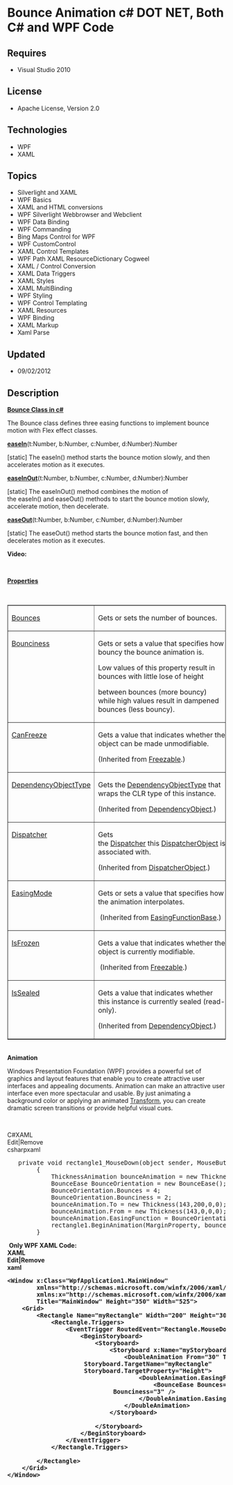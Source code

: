 # Bounce Animation c# DOT NET, Both C# and WPF Code
## Requires
- Visual Studio 2010
## License
- Apache License, Version 2.0
## Technologies
- WPF
- XAML
## Topics
- Silverlight and XAML
- WPF Basics
- XAML and HTML conversions
- WPF Silverlight Webbrowser and Webclient
- WPF Data Binding
- WPF Commanding
- Bing Maps Control for WPF
- WPF CustomControl
- XAML Control Templates
- WPF Path XAML ResourceDictionary Cogweel
- XAML / Control Conversion
- XAML Data Triggers
- XAML Styles
- XAML MultiBinding
- WPF Styling
- WPF Control Templating
- XAML Resources
- WPF Binding
- XAML Markup
- Xaml Parse
## Updated
- 09/02/2012
## Description

<p><strong><a href="http://webeasyforall.blogspot.com/" target="_blank">Bounce Class in c#</a></strong></p>
<p>The Bounce class defines three easing functions to implement bounce motion with Flex effect classes.</p>
<p><a href="http://webeasyforall.blogspot.com/" target="_blank"><strong>easeIn</strong></a>(t:Number, b:Number, c:Number, d:Number):Number</p>
<p>[static] The&nbsp;easeIn()&nbsp;method starts the bounce motion slowly, and then accelerates motion as it executes.</p>
<p><a href="http://webeasyforall.blogspot.com/" target="_blank"><strong>easeInOut</strong></a>(t:Number, b:Number, c:Number, d:Number):Number</p>
<p>[static] The&nbsp;easeInOut()&nbsp;method combines the motion of the&nbsp;easeIn()&nbsp;and&nbsp;easeOut()&nbsp;methods to start the bounce motion slowly, accelerate motion, then decelerate.</p>
<p><a href="http://webeasyforall.blogspot.com/" target="_blank"><strong>easeOut</strong></a>(t:Number, b:Number, c:Number, d:Number):Number</p>
<p>[static] The&nbsp;easeOut()&nbsp;method starts the bounce motion fast, and then decelerates motion as it executes.</p>
<p><strong>Video:</strong></p>
<p>&nbsp;</p>
<p><a title="Collapse" href="http://webeasyforall.blogspot.com/" target="_blank"><strong>Properties</strong></a></p>
<p>&nbsp;</p>
<table border="1" cellspacing="0" cellpadding="0" width="1293">
<tbody>
<tr>
<td valign="top">
<p><a href="http://webeasyforall.blogspot.com/" target="_blank">Bounces</a></p>
</td>
<td valign="top">
<p>Gets or sets the number of bounces.</p>
</td>
</tr>
<tr>
<td valign="top">
<p><a href="http://webeasyforall.blogspot.com/" target="_blank">Bounciness</a></p>
</td>
<td valign="top">
<p>Gets or sets a value that specifies how bouncy the bounce animation is.</p>
<p>Low values of this property result in bounces with little lose of height</p>
<p>between bounces (more bouncy) while high values result in dampened bounces (less bouncy).</p>
</td>
</tr>
<tr>
<td valign="top">
<p><a href="http://webeasyforall.blogspot.com/" target="_blank">CanFreeze</a></p>
</td>
<td valign="top">
<p>Gets a value that indicates whether the object can be made unmodifiable.&nbsp;</p>
<p>(Inherited from&nbsp;<a href="http://csharplanguageontips.blogspot.com/" target="_blank">Freezable</a>.)</p>
</td>
</tr>
<tr>
<td valign="top">
<p><a href="http://webeasyforall.blogspot.com/" target="_blank">DependencyObjectType</a></p>
</td>
<td valign="top">
<p>Gets the&nbsp;<a href="http://csharplanguageontips.blogspot.com/" target="_blank">DependencyObjectType</a>&nbsp;that wraps the CLR type of this instance.&nbsp;&nbsp;</p>
<p>(Inherited from&nbsp;<a href="http://csharplanguageontips.blogspot.com/" target="_blank">DependencyObject</a>.)</p>
</td>
</tr>
<tr>
<td valign="top">
<p><a href="http://webeasyforall.blogspot.com/" target="_blank">Dispatcher</a></p>
</td>
<td valign="top">
<p>Gets the&nbsp;<a href="http://csharplanguageontips.blogspot.com/" target="_blank">Dispatcher</a>&nbsp;this&nbsp;<a href="http://csharplanguageontips.blogspot.com/" target="_blank">DispatcherObject</a>&nbsp;is associated with.&nbsp;</p>
<p>(Inherited from&nbsp;<a href="http://csharplanguageontips.blogspot.com/" target="_blank">DispatcherObject</a>.)</p>
</td>
</tr>
<tr>
<td valign="top">
<p><a href="http://webeasyforall.blogspot.com/" target="_blank">EasingMode</a></p>
</td>
<td valign="top">
<p>Gets or sets a value that specifies how the animation interpolates.</p>
<p>&nbsp;(Inherited from&nbsp;<a href="http://csharplanguageontips.blogspot.com/" target="_blank">EasingFunctionBase</a>.)</p>
</td>
</tr>
<tr>
<td valign="top">
<p><a href="http://webeasyforall.blogspot.com/" target="_blank">IsFrozen</a></p>
</td>
<td valign="top">
<p>Gets a value that indicates whether the object is currently modifiable.</p>
<p>&nbsp;(Inherited from&nbsp;<a href="http://csharplanguageontips.blogspot.com/" target="_blank">Freezable</a>.)</p>
</td>
</tr>
<tr>
<td valign="top">
<p><a href="http://webeasyforall.blogspot.com/" target="_blank">IsSealed</a></p>
</td>
<td valign="top">
<p>Gets a value that indicates whether this instance is currently sealed (read-only).&nbsp;</p>
<p>(Inherited from&nbsp;<a href="http://csharplanguageontips.blogspot.com/" target="_blank">DependencyObject</a>.)</p>
</td>
</tr>
</tbody>
</table>
<p><a href="http://msdn.microsoft.com/en-us/library/system.windows.media.animation.bounceease.aspx#mainBody"><br>
</a><strong>Animation</strong></p>
<p>Windows Presentation Foundation (WPF) provides a powerful set of graphics and layout features that enable you to create attractive user interfaces and appealing documents. Animation can make an attractive user interface even more spectacular and usable.
 By just animating a background color or applying an animated&nbsp;<a href="http://webeasyforall.blogspot.com/" target="_blank">Transform</a>, you can create dramatic screen transitions or provide helpful visual cues.</p>
<p>&nbsp;</p>
<div class="scriptcode">
<div class="pluginEditHolder" pluginCommand="mceScriptCode">
<div class="title"><span>C#</span><span>XAML</span></div>
<div class="pluginLinkHolder"><span class="pluginEditHolderLink">Edit</span>|<span class="pluginRemoveHolderLink">Remove</span></div>
<span class="hidden">csharp</span><span class="hidden">xaml</span>


<div class="preview">
<pre class="csharp">&nbsp;&nbsp;&nbsp;<span class="cs__keyword">private</span>&nbsp;<span class="cs__keyword">void</span>&nbsp;rectangle1_MouseDown(<span class="cs__keyword">object</span>&nbsp;sender,&nbsp;MouseButtonEventArgs&nbsp;e)&nbsp;
&nbsp;&nbsp;&nbsp;&nbsp;&nbsp;&nbsp;&nbsp;&nbsp;{&nbsp;
&nbsp;&nbsp;&nbsp;&nbsp;&nbsp;&nbsp;&nbsp;&nbsp;&nbsp;&nbsp;&nbsp;&nbsp;ThicknessAnimation&nbsp;bounceAnimation&nbsp;=&nbsp;<span class="cs__keyword">new</span>&nbsp;ThicknessAnimation();&nbsp;
&nbsp;&nbsp;&nbsp;&nbsp;&nbsp;&nbsp;&nbsp;&nbsp;&nbsp;&nbsp;&nbsp;&nbsp;BounceEase&nbsp;BounceOrientation&nbsp;=&nbsp;<span class="cs__keyword">new</span>&nbsp;BounceEase();&nbsp;
&nbsp;&nbsp;&nbsp;&nbsp;&nbsp;&nbsp;&nbsp;&nbsp;&nbsp;&nbsp;&nbsp;&nbsp;BounceOrientation.Bounces&nbsp;=&nbsp;<span class="cs__number">4</span>;&nbsp;
&nbsp;&nbsp;&nbsp;&nbsp;&nbsp;&nbsp;&nbsp;&nbsp;&nbsp;&nbsp;&nbsp;&nbsp;BounceOrientation.Bounciness&nbsp;=&nbsp;<span class="cs__number">2</span>;&nbsp;
&nbsp;&nbsp;&nbsp;&nbsp;&nbsp;&nbsp;&nbsp;&nbsp;&nbsp;&nbsp;&nbsp;&nbsp;bounceAnimation.To&nbsp;=&nbsp;<span class="cs__keyword">new</span>&nbsp;Thickness(<span class="cs__number">143</span>,<span class="cs__number">200</span>,<span class="cs__number">0</span>,<span class="cs__number">0</span>);&nbsp;
&nbsp;&nbsp;&nbsp;&nbsp;&nbsp;&nbsp;&nbsp;&nbsp;&nbsp;&nbsp;&nbsp;&nbsp;bounceAnimation.From&nbsp;=&nbsp;<span class="cs__keyword">new</span>&nbsp;Thickness(<span class="cs__number">143</span>,<span class="cs__number">0</span>,<span class="cs__number">0</span>,<span class="cs__number">0</span>);&nbsp;
&nbsp;&nbsp;&nbsp;&nbsp;&nbsp;&nbsp;&nbsp;&nbsp;&nbsp;&nbsp;&nbsp;&nbsp;bounceAnimation.EasingFunction&nbsp;=&nbsp;BounceOrientation;&nbsp;
&nbsp;&nbsp;&nbsp;&nbsp;&nbsp;&nbsp;&nbsp;&nbsp;&nbsp;&nbsp;&nbsp;&nbsp;rectangle1.BeginAnimation(MarginProperty,&nbsp;bounceAnimation);&nbsp;
&nbsp;&nbsp;&nbsp;&nbsp;&nbsp;&nbsp;&nbsp;&nbsp;}</pre>
</div>
</div>
</div>
<div class="endscriptcode">&nbsp;<strong>Only WPF XAML Code:</strong></div>
<div class="endscriptcode"><strong>
<div class="scriptcode">
<div class="pluginEditHolder" pluginCommand="mceScriptCode">
<div class="title"><span>XAML</span></div>
<div class="pluginLinkHolder"><span class="pluginEditHolderLink">Edit</span>|<span class="pluginRemoveHolderLink">Remove</span></div>
<span class="hidden">xaml</span>

<div class="preview">
<pre class="xaml"><span class="xaml__tag_start">&lt;Window</span>&nbsp;x:<span class="xaml__attr_name">Class</span>=<span class="xaml__attr_value">&quot;WpfApplication1.MainWindow&quot;</span>&nbsp;
&nbsp;&nbsp;&nbsp;&nbsp;&nbsp;&nbsp;&nbsp;&nbsp;<span class="xaml__attr_name">xmlns</span>=<span class="xaml__attr_value">&quot;http://schemas.microsoft.com/winfx/2006/xaml/presentation&quot;</span>&nbsp;
&nbsp;&nbsp;&nbsp;&nbsp;&nbsp;&nbsp;&nbsp;&nbsp;<span class="xaml__keyword">xmlns</span>:<span class="xaml__attr_name">x</span>=<span class="xaml__attr_value">&quot;http://schemas.microsoft.com/winfx/2006/xaml&quot;</span>&nbsp;
&nbsp;&nbsp;&nbsp;&nbsp;&nbsp;&nbsp;&nbsp;&nbsp;<span class="xaml__attr_name">Title</span>=<span class="xaml__attr_value">&quot;MainWindow&quot;</span>&nbsp;<span class="xaml__attr_name">Height</span>=<span class="xaml__attr_value">&quot;350&quot;</span>&nbsp;<span class="xaml__attr_name">Width</span>=<span class="xaml__attr_value">&quot;525&quot;</span><span class="xaml__tag_start">&gt;&nbsp;
</span>&nbsp;&nbsp;&nbsp;&nbsp;<span class="xaml__tag_start">&lt;Grid</span><span class="xaml__tag_start">&gt;&nbsp;
</span>&nbsp;&nbsp;&nbsp;&nbsp;&nbsp;&nbsp;&nbsp;&nbsp;<span class="xaml__tag_start">&lt;Rectangle</span>&nbsp;<span class="xaml__attr_name">Name</span>=<span class="xaml__attr_value">&quot;myRectangle&quot;</span>&nbsp;<span class="xaml__attr_name">Width</span>=<span class="xaml__attr_value">&quot;200&quot;</span>&nbsp;<span class="xaml__attr_name">Height</span>=<span class="xaml__attr_value">&quot;30&quot;</span>&nbsp;<span class="xaml__attr_name">Fill</span>=<span class="xaml__attr_value">&quot;Blue&quot;</span><span class="xaml__tag_start">&gt;&nbsp;
</span>&nbsp;&nbsp;&nbsp;&nbsp;&nbsp;&nbsp;&nbsp;&nbsp;&nbsp;&nbsp;&nbsp;&nbsp;<span class="xaml__tag_start">&lt;Rectangle</span>.Triggers<span class="xaml__tag_start">&gt;&nbsp;
</span>&nbsp;&nbsp;&nbsp;&nbsp;&nbsp;&nbsp;&nbsp;&nbsp;&nbsp;&nbsp;&nbsp;&nbsp;&nbsp;&nbsp;&nbsp;&nbsp;<span class="xaml__tag_start">&lt;EventTrigger</span>&nbsp;<span class="xaml__attr_name">RoutedEvent</span>=<span class="xaml__attr_value">&quot;Rectangle.MouseDown&quot;</span><span class="xaml__tag_start">&gt;&nbsp;
</span>&nbsp;&nbsp;&nbsp;&nbsp;&nbsp;&nbsp;&nbsp;&nbsp;&nbsp;&nbsp;&nbsp;&nbsp;&nbsp;&nbsp;&nbsp;&nbsp;&nbsp;&nbsp;&nbsp;&nbsp;<span class="xaml__tag_start">&lt;BeginStoryboard</span><span class="xaml__tag_start">&gt;&nbsp;
</span>&nbsp;&nbsp;&nbsp;&nbsp;&nbsp;&nbsp;&nbsp;&nbsp;&nbsp;&nbsp;&nbsp;&nbsp;&nbsp;&nbsp;&nbsp;&nbsp;&nbsp;&nbsp;&nbsp;&nbsp;&nbsp;&nbsp;&nbsp;&nbsp;<span class="xaml__tag_start">&lt;Storyboard</span><span class="xaml__tag_start">&gt;&nbsp;
</span>&nbsp;&nbsp;&nbsp;&nbsp;&nbsp;&nbsp;&nbsp;&nbsp;&nbsp;&nbsp;&nbsp;&nbsp;&nbsp;&nbsp;&nbsp;&nbsp;&nbsp;&nbsp;&nbsp;&nbsp;&nbsp;&nbsp;&nbsp;&nbsp;&nbsp;&nbsp;&nbsp;&nbsp;<span class="xaml__tag_start">&lt;Storyboard</span>&nbsp;x:<span class="xaml__attr_name">Name</span>=<span class="xaml__attr_value">&quot;myStoryboard&quot;</span><span class="xaml__tag_start">&gt;&nbsp;
</span>&nbsp;&nbsp;&nbsp;&nbsp;&nbsp;&nbsp;&nbsp;&nbsp;&nbsp;&nbsp;&nbsp;&nbsp;&nbsp;&nbsp;&nbsp;&nbsp;&nbsp;&nbsp;&nbsp;&nbsp;&nbsp;&nbsp;&nbsp;&nbsp;&nbsp;&nbsp;&nbsp;&nbsp;&nbsp;&nbsp;&nbsp;&nbsp;<span class="xaml__tag_start">&lt;DoubleAnimation</span>&nbsp;<span class="xaml__attr_name">From</span>=<span class="xaml__attr_value">&quot;30&quot;</span>&nbsp;<span class="xaml__attr_name">To</span>=<span class="xaml__attr_value">&quot;200&quot;</span>&nbsp;<span class="xaml__attr_name">Duration</span>=<span class="xaml__attr_value">&quot;00:00:3&quot;</span>&nbsp;&nbsp;
&nbsp;&nbsp;&nbsp;&nbsp;&nbsp;&nbsp;&nbsp;&nbsp;&nbsp;&nbsp;&nbsp;&nbsp;&nbsp;&nbsp;&nbsp;&nbsp;&nbsp;&nbsp;&nbsp;&nbsp;&nbsp;Storyboard.<span class="xaml__attr_name">TargetName</span>=<span class="xaml__attr_value">&quot;myRectangle&quot;</span>&nbsp;&nbsp;
&nbsp;&nbsp;&nbsp;&nbsp;&nbsp;&nbsp;&nbsp;&nbsp;&nbsp;&nbsp;&nbsp;&nbsp;&nbsp;&nbsp;&nbsp;&nbsp;&nbsp;&nbsp;&nbsp;&nbsp;&nbsp;Storyboard.<span class="xaml__attr_name">TargetProperty</span>=<span class="xaml__attr_value">&quot;Height&quot;</span><span class="xaml__tag_start">&gt;&nbsp;
</span>&nbsp;&nbsp;&nbsp;&nbsp;&nbsp;&nbsp;&nbsp;&nbsp;&nbsp;&nbsp;&nbsp;&nbsp;&nbsp;&nbsp;&nbsp;&nbsp;&nbsp;&nbsp;&nbsp;&nbsp;&nbsp;&nbsp;&nbsp;&nbsp;&nbsp;&nbsp;&nbsp;&nbsp;&nbsp;&nbsp;&nbsp;&nbsp;&nbsp;&nbsp;&nbsp;&nbsp;<span class="xaml__tag_start">&lt;DoubleAnimation</span>.EasingFunction<span class="xaml__tag_start">&gt;&nbsp;
</span>&nbsp;&nbsp;&nbsp;&nbsp;&nbsp;&nbsp;&nbsp;&nbsp;&nbsp;&nbsp;&nbsp;&nbsp;&nbsp;&nbsp;&nbsp;&nbsp;&nbsp;&nbsp;&nbsp;&nbsp;&nbsp;&nbsp;&nbsp;&nbsp;&nbsp;&nbsp;&nbsp;&nbsp;&nbsp;&nbsp;&nbsp;&nbsp;&nbsp;&nbsp;&nbsp;&nbsp;&nbsp;&nbsp;&nbsp;&nbsp;<span class="xaml__tag_start">&lt;BounceEase</span>&nbsp;<span class="xaml__attr_name">Bounces</span>=<span class="xaml__attr_value">&quot;2&quot;</span>&nbsp;<span class="xaml__attr_name">EasingMode</span>=<span class="xaml__attr_value">&quot;EaseOut&quot;</span>&nbsp;&nbsp;
&nbsp;&nbsp;&nbsp;&nbsp;&nbsp;&nbsp;&nbsp;&nbsp;&nbsp;&nbsp;&nbsp;&nbsp;&nbsp;&nbsp;&nbsp;&nbsp;&nbsp;&nbsp;&nbsp;&nbsp;&nbsp;&nbsp;&nbsp;&nbsp;&nbsp;&nbsp;&nbsp;&nbsp;&nbsp;<span class="xaml__attr_name">Bounciness</span>=<span class="xaml__attr_value">&quot;3&quot;</span>&nbsp;<span class="xaml__tag_start">/&gt;</span>&nbsp;
&nbsp;&nbsp;&nbsp;&nbsp;&nbsp;&nbsp;&nbsp;&nbsp;&nbsp;&nbsp;&nbsp;&nbsp;&nbsp;&nbsp;&nbsp;&nbsp;&nbsp;&nbsp;&nbsp;&nbsp;&nbsp;&nbsp;&nbsp;&nbsp;&nbsp;&nbsp;&nbsp;&nbsp;&nbsp;&nbsp;&nbsp;&nbsp;&nbsp;&nbsp;&nbsp;&nbsp;&lt;/DoubleAnimation.EasingFunction&gt;&nbsp;
&nbsp;&nbsp;&nbsp;&nbsp;&nbsp;&nbsp;&nbsp;&nbsp;&nbsp;&nbsp;&nbsp;&nbsp;&nbsp;&nbsp;&nbsp;&nbsp;&nbsp;&nbsp;&nbsp;&nbsp;&nbsp;&nbsp;&nbsp;&nbsp;&nbsp;&nbsp;&nbsp;&nbsp;&nbsp;&nbsp;&nbsp;&nbsp;<span class="xaml__tag_end">&lt;/DoubleAnimation&gt;</span>&nbsp;
&nbsp;&nbsp;&nbsp;&nbsp;&nbsp;&nbsp;&nbsp;&nbsp;&nbsp;&nbsp;&nbsp;&nbsp;&nbsp;&nbsp;&nbsp;&nbsp;&nbsp;&nbsp;&nbsp;&nbsp;&nbsp;&nbsp;&nbsp;&nbsp;&nbsp;&nbsp;&nbsp;&nbsp;<span class="xaml__tag_end">&lt;/Storyboard&gt;</span>&nbsp;
&nbsp;
&nbsp;&nbsp;&nbsp;&nbsp;&nbsp;&nbsp;&nbsp;&nbsp;&nbsp;&nbsp;&nbsp;&nbsp;&nbsp;&nbsp;&nbsp;&nbsp;&nbsp;&nbsp;&nbsp;&nbsp;&nbsp;&nbsp;&nbsp;&nbsp;<span class="xaml__tag_end">&lt;/Storyboard&gt;</span>&nbsp;
&nbsp;&nbsp;&nbsp;&nbsp;&nbsp;&nbsp;&nbsp;&nbsp;&nbsp;&nbsp;&nbsp;&nbsp;&nbsp;&nbsp;&nbsp;&nbsp;&nbsp;&nbsp;&nbsp;&nbsp;<span class="xaml__tag_end">&lt;/BeginStoryboard&gt;</span>&nbsp;
&nbsp;&nbsp;&nbsp;&nbsp;&nbsp;&nbsp;&nbsp;&nbsp;&nbsp;&nbsp;&nbsp;&nbsp;&nbsp;&nbsp;&nbsp;&nbsp;<span class="xaml__tag_end">&lt;/EventTrigger&gt;</span>&nbsp;
&nbsp;&nbsp;&nbsp;&nbsp;&nbsp;&nbsp;&nbsp;&nbsp;&nbsp;&nbsp;&nbsp;&nbsp;&lt;/Rectangle.Triggers&gt;&nbsp;
&nbsp;
&nbsp;&nbsp;&nbsp;&nbsp;&nbsp;&nbsp;&nbsp;&nbsp;<span class="xaml__tag_end">&lt;/Rectangle&gt;</span>&nbsp;
&nbsp;&nbsp;&nbsp;&nbsp;<span class="xaml__tag_end">&lt;/Grid&gt;</span>&nbsp;
<span class="xaml__tag_end">&lt;/Window&gt;</span></pre>
</div>
</div>
</div>
<div class="endscriptcode">&nbsp;</div>
<br>
</strong></div>
